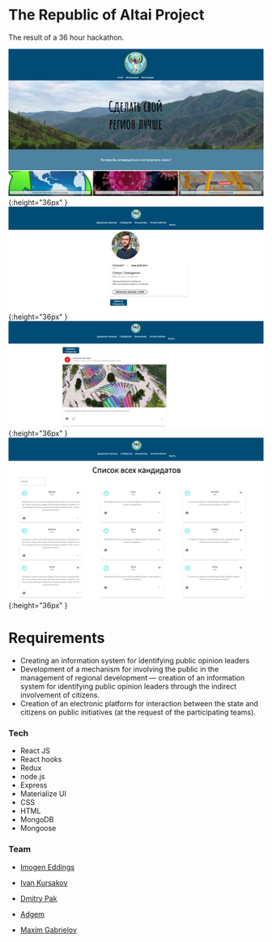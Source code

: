 # The Republic of Altai Project

The result of a 36 hour hackathon. 

![Homepage](https://github.com/negomi-e/altai/blob/master/images/Screenshot%202020-10-27%20at%2012.57.29.png){:height="36px" }
![account page](https://github.com/negomi-e/altai/blob/master/images/Screenshot%202020-10-27%20at%2012.57.19.png){:height="36px" }
![News page](https://github.com/negomi-e/altai/blob/master/images/Screenshot%202020-10-27%20at%2012.57.09.png){:height="36px" }
![Voting page](https://github.com/negomi-e/altai/blob/master/images/Screenshot%202020-10-27%20at%2012.56.58.png){:height="36px" }

# Requirements

- Creating an information system for identifying public opinion leaders
- Development of a mechanism for involving the public in the management of regional development — creation of an information system for identifying public opinion leaders through the indirect involvement of citizens.
- Creation of an electronic platform for interaction between the state and citizens on public initiatives (at the request of the participating teams).

### Tech

* React JS
* React hooks
* Redux
* node.js
* Express
* Materialize UI
* CSS
* HTML
* MongoDB
* Mongoose


### Team

* [Imogen Eddings]
* [Ivan Kursakov]
* [Dmitry Pak]
* [Adgem]
* [Maxim Gabrielov]



  [Imogen Eddings]: <https://github.com/negomi-e/>
  [Ivan Kursakov]: <https://github.com/XaVi7777>
  [Dmitry Pak]: <https://github.com/pakdmitry88>
  [Adgem]: <https://github.com/Adgem19>
  [Maxim Gabrielov]: <https://github.com/Gabrielov8>
  
